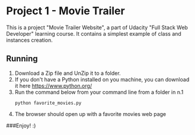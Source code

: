 # Project 1 - Movie Trailer
This is a project "Movie Trailer Website", a part of Udacity "Full Stack Web Developer" learning course. It contains a simplest example of class and instances creation.

## Running
1. Download a Zip file and UnZip it to a folder.
2. If you don't have a Python installed on you machine, you can download it here https://www.python.org/
3. Run the command below from your command line from a folder in n.1 <pre><code>python favorite_movies.py</code></pre> 
4. The browser should open up with a favorite movies web page

###Enjoy! :)
